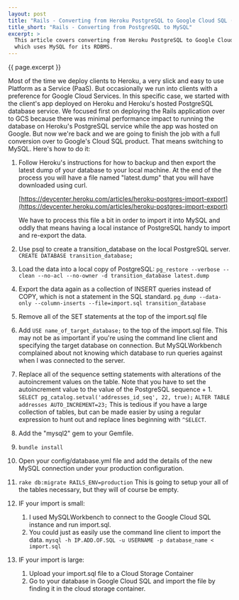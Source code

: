 ```yaml
---
layout: post
title: "Rails - Converting from Heroku PostgreSQL to Google Cloud SQL (MySQL)"
title_short: "Rails - Converting from PostgreSQL to MySQL"
excerpt: >
  This article covers converting from Heroku PostgreSQL to Google Cloud SQL,
  which uses MySQL for its RDBMS.
---
```


{{ page.excerpt }}

Most of the time we deploy clients to Heroku, a very slick and easy to use
Platform as a Service (PaaS). But occasionally we run into clients with a
preference for Google Cloud Services. In this specific case, we started with
the client's app deployed on Heroku and Heroku's hosted PostgreSQL database
service. We focused first on deploying the Rails application over to GCS
because there was minimal performance impact to running the database on Heroku's
PostgreSQL service while the app was hosted on Google. But now we're back and
we are going to finish the job with a full conversion over to Google's Cloud SQL
product. That means switching to MySQL. Here's how to do it:

1.  Follow Heroku's instructions for how to backup and then export the latest
    dump of your database to your local machine. At the end of the process you
    will have a file named "latest.dump" that you will have downloaded using
    curl.

    [https://devcenter.heroku.com/articles/heroku-postgres-import-export](https://devcenter.heroku.com/articles/heroku-postgres-import-export)

    We have to process this file a bit in order to import it into MySQL and
    oddly that means having a local instance of PostgreSQL handy to import and
    re-export the data.
1.  Use psql to create a transition_database on the local PostgreSQL server.
    ```CREATE DATABASE transition_database;```
1.  Load the data into a local copy of PostgreSQL:
    ```pg_restore --verbose --clean --no-acl --no-owner -d transition_database latest.dump```
1.  Export the data again as a collection of INSERT queries instead of COPY,
    which is not a statement in the SQL standard.
    ```pg_dump --data-only --column-inserts --file=import.sql transition_database```
1.  Remove all of the SET statements at the top of the import.sql file
1.  Add ```USE name_of_target_database;``` to the top of the import.sql file.
    This may not be as important if you're using the command line client and
    specifying the target database on connection. But MySQLWorkbench complained
    about not knowing which database to run queries against when I was connected
    to the server.
1.  Replace all of the sequence setting statements with alterations of the
    autoincrement values on the table. Note that you have to set the
    autoincrement value to the value of the PostgreSQL sequence + 1.
    ```SELECT pg_catalog.setval('addresses_id_seq', 22, true);```
    ```ALTER TABLE addresses AUTO_INCREMENT=23;```
    This is tedious if you have a large collection of tables, but can be made
    easier by using a regular expression to hunt out and replace lines beginning
    with ```^SELECT```.
1.  Add the "mysql2" gem to your Gemfile.
1.  ```bundle install```
1.  Open your config/database.yml file and add the details of the new MySQL
    connection under your production configuration.
1.  ```rake db:migrate RAILS_ENV=production``` This is going to setup your
    all of the tables necessary, but they will of course be empty.
1.  IF your import is small:
    1.  I used MySQLWorkbench to connect to the Google Cloud SQL instance and
        run import.sql.
    1.  You could just as easily use the command line client to import the data.
        ```mysql -h IP.ADD.OF.SQL -u USERNAME -p database_name < import.sql```
1.  IF your import is large:
    1.  Upload your import.sql file to a Cloud Storage Container
    1.  Go to your database in Google Cloud SQL and import the file by finding
        it in the cloud storage container.

